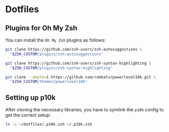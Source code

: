 # Dotfiles

## Plugins for Oh My Zsh

You can install the `Oh My Zsh` plugins as follows:

``` bash
git clone https://github.com/zsh-users/zsh-autosuggestions \
  "$ZSH_CUSTOM/plugins/zsh-autosuggestions"

git clone https://github.com/zsh-users/zsh-syntax-highlighting \
  "$ZSH_CUSTOM/plugins/zsh-syntax-highlighting"

git clone --depth=1 https://github.com/romkatv/powerlevel10k.git \
  "$ZSH_CUSTOM/themes/powerlevel10k"
```

## Setting up p10k

After cloning the necessary libraries, you have to symlink the `p10k` config to get the
correct setup:

```bash
ln -s ~/dotfiles/.p10k.zsh ~/.p10k.zsh
```
